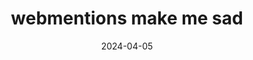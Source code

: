 ---
title: webmentions make me sad
description: Alex talks about connection on the Indie Web and how webmentions do or do not help with that.
url: https://alexsirac.com/webmentions-make-me-sad/
date: 2024-04-05
rss: true
---